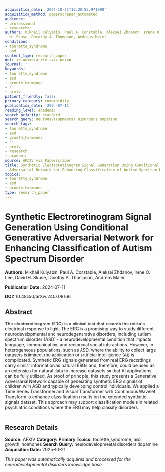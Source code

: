 ```yaml
---
acquisition_date: '2025-10-21T16:20:55.971990'
acquisition_method: paperscraper_automated
audience:
- professional
- researcher
authors: Mikhail Kulyabin, Paul A. Constable, Aleksei Zhdanov, Irene O. Lee, David
  H. Skuse, Dorothy A. Thompson, Andreas Maier
conditions:
- tourette_syndrome
- asd
content_type: research_paper
doi: 10.48550/arXiv.2407.08166
journal: ''
keywords:
- tourette_syndrome
- asd
- growth_hormones
- ''
- arxiv
patient_friendly: false
primary_category: comorbidity
publication_date: '2024-07-11'
reading_level: academic
search_priority: standard
search_query: neurodevelopmental disorders dopamine
search_tags:
- tourette_syndrome
- asd
- growth_hormones
- ''
- arxiv
- research
- academic
source: ARXIV via Paperscraper
title: Synthetic Electroretinogram Signal Generation Using Conditional Generative
  Adversarial Network for Enhancing Classification of Autism Spectrum Disorder
topics:
- tourette_syndrome
- asd
- growth_hormones
type: research_paper
---
```


# Synthetic Electroretinogram Signal Generation Using Conditional Generative Adversarial Network for Enhancing Classification of Autism Spectrum Disorder

**Authors:** Mikhail Kulyabin, Paul A. Constable, Aleksei Zhdanov, Irene O. Lee, David H. Skuse, Dorothy A. Thompson, Andreas Maier

**Publication Date:** 2024-07-11

**DOI:** 10.48550/arXiv.2407.08166

## Abstract

The electroretinogram (ERG) is a clinical test that records the retina's electrical response to light. The ERG is a promising way to study different neurodevelopmental and neurodegenerative disorders, including autism spectrum disorder (ASD) - a neurodevelopmental condition that impacts language, communication, and reciprocal social interactions. However, in heterogeneous populations, such as ASD, where the ability to collect large datasets is limited, the application of artificial intelligence (AI) is complicated. Synthetic ERG signals generated from real ERG recordings carry similar information as natural ERGs and, therefore, could be used as an extension for natural data to increase datasets so that AI applications can be fully utilized. As proof of principle, this study presents a Generative Adversarial Network capable of generating synthetic ERG signals of children with ASD and typically developing control individuals. We applied a Time Series Transformer and Visual Transformer with Continuous Wavelet Transform to enhance classification results on the extended synthetic signals dataset. This approach may support classification models in related psychiatric conditions where the ERG may help classify disorders.

---

## Research Details

**Source:** ARXIV
**Category:** 
**Primary Topics:** tourette_syndrome, asd, growth_hormones
**Search Query:** neurodevelopmental disorders dopamine
**Acquisition Date:** 2025-10-21

*This paper was automatically acquired and processed for the neurodevelopmental disorders knowledge base.*
